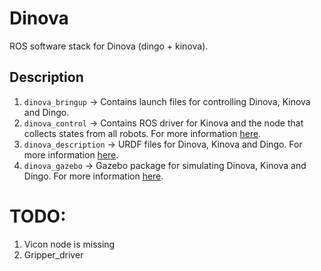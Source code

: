 # Dinova
ROS software stack for Dinova (dingo + kinova). 

## Description
1. `dinova_bringup` -> Contains launch files for controlling Dinova, Kinova and Dingo. 
2. `dinova_control` -> Contains ROS driver for Kinova and the node that collects states from all robots. For more information [here](/dinova_control/README.md).
3. `dinova_description` -> URDF files for Dinova, Kinova and Dingo. For more information [here](/dinova_description/README.md).
4. `dinova_gazebo` -> Gazebo package for simulating Dinova, Kinova and Dingo. For more information [here](/dinova_gazebo/README.md).


# TODO:
1. Vicon node is missing
2. Gripper_driver
